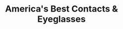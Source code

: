 ---
title: "America's Best Contacts & Eyeglasses"
url: /austin/americas-best-contacts-and-eyeglasses/
shop: optician
---